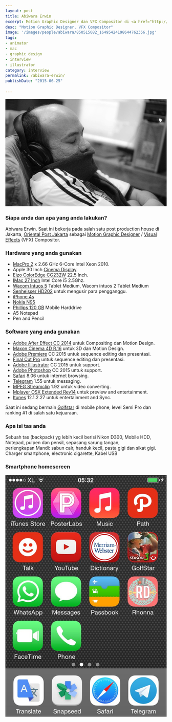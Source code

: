 ```yaml
---
layout: post
title: Abiwara Erwin
excerpt: Motion Graphic Designer dan VFX Compositor di <a href="http://www.orientalpost.com/">Oriental Post Jakarta</a>
desc: "Motion Graphic Designer, VFX Compositor"
image: '/images/people/abiwara/850515082_16495424198644762356.jpg'
tags:
- animator
- mac
- graphic design
- interview
- illustrator
category: interview
permalink: /abiwara-erwin/
publishDate: "2015-06-25"

---
```


![Abiwara Erwin](/images/people/abiwara/850515082_16495424198644762356.jpg)

### Siapa anda dan apa yang anda lakukan?
Abiwara Erwin. Saat ini bekerja pada salah satu post production house di Jakarta,
[Oriental Post Jakarta](http://www.orientalpost.com/) sebagai [Motion Graphic Designer](https://en.wikipedia.org/wiki/Motion_graphic_design) / [Visual Effects](https://en.wikipedia.org/wiki/Visual_effects) (VFX) Compositor.

### Hardware yang anda gunakan
- [MacPro 2](https://support.apple.com/kb/SP589?locale=en_US) x 2.66 GHz 6-Core Intel Xeon 2010.
- Apple 30 Inch [Cinema Display](https://en.wikipedia.org/wiki/Apple_Cinema_Display).
- [Eizo ColorEdge CG232W](http://www.eizoglobal.com/products/coloredge/cg232w/) 22.5 Inch.
- [IMac 27 Inch](https://support.apple.com/kb/sp623?locale=en_US) Intel Core i5 2.5Ghz.
- [Wacom Intuos 5](http://www.wacom.com/en-us/products/pen-tablets/intuos-pro-medium) Tablet Medium, Wacom intuos 2 Tablet Medium
- [Senheisser HD202](http://en-id.sennheiser.com/over-ear-headphones-hd-202) untuk mengusir para pengganggu.
- [iPhone 4s](https://www.apple.com/lae/iphone-4s/specs/)
- [Nokia N95](https://en.wikipedia.org/wiki/Nokia_N95)
- [Phillips 120 GB](http://www.p4c.philips.com/cgi-bin/cpindex.pl?ctn=SPD5220CC/00&hlt=Link_Overview&scy=MX&slg=AEN) Mobile Harddrive
- A5 Notepad
- Pen and Pencil



### Software yang anda gunakan
- [Adobe After Effect CC 2014](https://www.adobe.com/products/aftereffects/features.html) untuk Compositing dan Motion Design.
- [Maxon Cinema 4D R.16](http://www.maxon.net/products/new-in-cinema-4d-r16/overview.html) untuk 3D dan Motion Design.
- [Adobe Premiere](https://www.adobe.com/products/premiere.html) CC 2015 untuk sequence editing dan presentasi.
- [Final Cut Pro](http://www.apple.com/final-cut-pro/) untuk sequence editing dan presentasi.
- [Adobe Illiustrator](https://www.adobe.com/products/illustrator.html) CC 2015 untuk support.
- [Adobe Photoshop](https://www.adobe.com/products/photoshop.html) CC 2015 untuk support.
- [Safari](https://www.apple.com/safari/) 8.06 untuk internet browsing.
- [Telegram](https://telegram.org/) 1.55 untuk messaging.
- [MPEG Streamclip](http://www.squared5.com/) 1.92 untuk video converting.
- [Mplayer OSX Extended Rev14](http://mplayerosx.ch/) untuk preview and entertainment.
- [Itunes](https://www.apple.com/itunes/download/) 12.1.2.27 untuk entertainment and Sync.

Saat ini sedang bermain [Golfstar](https://itunes.apple.com/id/app/golf-star/id564079155?mt=8) di mobile phone, level Semi Pro dan ranking #1 di salah satu kejuaraan.

### Apa isi tas anda
Sebuah tas (backpack) yg lebih kecil berisi Nikon D300, Mobile HDD, Notepad, pulpen dan pensil, sepasang sarung tangan,    
perlengkapan Mandi: sabun cair, handuk kecil, pasta gigi dan sikat gigi. Charger smartphone, electronic cigarette, Kabel USB

### Smartphone homescreen
![Abiwara homescreen](/images/people/abiwara/850515405_11964939063006686668.jpg)
